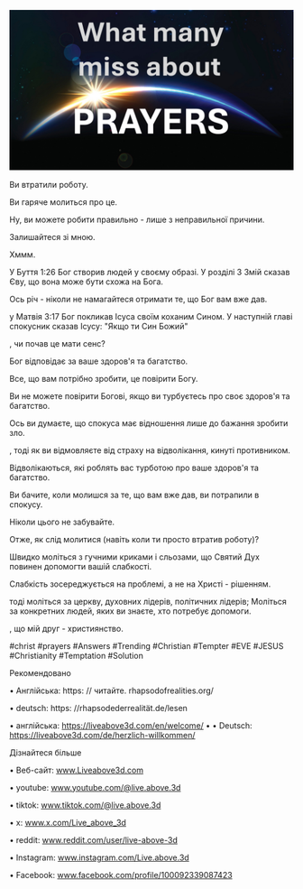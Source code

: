 ![Video cover image](../cover.jpg)

Ви втратили роботу.

Ви гаряче молиться про це.

Ну, ви можете робити правильно - лише з неправильної причини.

Залишайтеся зі мною.

Хммм.

У Буття 1:26 Бог створив людей у ​​своєму образі. У розділі 3 Змій сказав Єву, що вона може бути схожа на Бога.

Ось річ - ніколи не намагайтеся отримати те, що Бог вам вже дав.

у Матвія 3:17 Бог покликав Ісуса своїм коханим Сином. У наступній главі спокусник сказав Ісусу: "Якщо ти Син Божий"

, чи почав це мати сенс?

Бог відповідає за ваше здоров'я та багатство.

Все, що вам потрібно зробити, це повірити Богу.

Ви не можете повірити Богові, якщо ви турбуєтесь про своє здоров'я та багатство.

Ось ви думаєте, що спокуса має відношення лише до бажання зробити зло.

, тоді як ви відмовляєте від страху на відволікання, кинуті противником.

Відволікаються, які роблять вас турботою про ваше здоров'я та багатство.

Ви бачите, коли молишся за те, що вам вже дав, ви потрапили в спокусу.

Ніколи цього не забувайте.

Отже, як слід молитися (навіть коли ти просто втратив роботу)?

Швидко моліться з гучними криками і сльозами, що Святий Дух повинен допомогти вашій слабкості.

Слабкість зосереджується на проблемі, а не на Христі - рішенням.

тоді моліться за церкву, духовних лідерів, політичних лідерів; Моліться за конкретних людей, яких ви знаєте, хто потребує допомоги.

, що мій друг - християнство.

#christ #prayers #Answers #Trending #Christian #Tempter #EVE #JESUS ​​#Christianity #Temptation #Solution

Рекомендовано

• Англійська: https: // читайте. rhapsodofrealities.org/

• deutsch: https: //rhapsodederrealität.de/lesen

• англійська: https://liveabove3d.com/en/welcome/ • • Deutsch: https://liveabove3d.com/de/herzlich-willkommen/

Дізнайтеся більше

• Веб-сайт: www.Liveabove3d.com

• youtube: www.youtube.com/@live.above.3d

• tiktok: www.tiktok.com/@live.above.3d

• x: www.x.com/Live_above_3d  

• reddit: www.reddit.com/user/live-above-3d

• Instagram: www.instagram.com/Live.above.3d

• Facebook: www.facebook.com/profile/100092339087423
